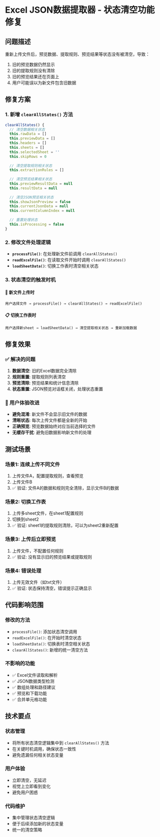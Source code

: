 # Excel JSON数据提取器 - 状态清空功能修复

## 问题描述
重新上传文件后，预览数据、提取规则、预览结果等状态没有被清空，导致：
1. 旧的预览数据仍然显示
2. 旧的提取规则没有清除
3. 旧的预览结果还在页面上
4. 用户可能误以为新文件包含旧数据

## 修复方案

### 1. 新增 `clearAllStates()` 方法
```javascript
clearAllStates() {
  // 清空数据相关状态
  this.rawData = []
  this.previewData = []
  this.headers = []
  this.sheets = []
  this.selectedSheet = ''
  this.skipRows = 0
  
  // 清空提取规则相关状态
  this.extractionRules = []
  
  // 清空预览结果相关状态
  this.previewResultData = null
  this.resultData = null
  
  // 清空JSON预览相关状态
  this.showJsonPreview = false
  this.currentJsonData = null
  this.currentColumnIndex = null
  
  // 重置处理状态
  this.isProcessing = false
}
```

### 2. 修改文件处理逻辑
- **`processFile()`**: 在处理新文件前调用 `clearAllStates()`
- **`readExcelFile()`**: 在读取文件开始时调用 `clearAllStates()`
- **`loadSheetData()`**: 切换工作表时清空相关状态

### 3. 状态清空的触发时机

#### 📁 新文件上传时
```
用户选择文件 → processFile() → clearAllStates() → readExcelFile()
```

#### 📋 切换工作表时
```
用户选择新sheet → loadSheetData() → 清空提取相关状态 → 重新加载数据
```

## 修复效果

### ✅ 解决的问题
1. **数据清空**: 旧的Excel数据完全清除
2. **规则重置**: 提取规则列表清空
3. **预览清除**: 预览结果和统计信息清除
4. **状态重置**: JSON预览对话框关闭，处理状态重置

### 🔄 用户体验改进
- **避免混淆**: 新文件不会显示旧文件的数据
- **清晰状态**: 每次上传文件都是全新的开始
- **正确预览**: 预览数据始终对应当前选择的文件
- **无缓存干扰**: 避免旧数据影响新文件的处理

## 测试场景

### 场景1: 连续上传不同文件
1. 上传文件A，配置提取规则，查看预览
2. 上传文件B
3. ✅ 验证: 文件A的数据和规则完全清除，显示文件B的数据

### 场景2: 切换工作表
1. 上传多sheet文件，在sheet1配置规则
2. 切换到sheet2
3. ✅ 验证: sheet1的提取规则清除，可以为sheet2重新配置

### 场景3: 上传后立即预览
1. 上传文件，不配置任何规则
2. ✅ 验证: 没有显示旧的预览结果或提取规则

### 场景4: 错误处理
1. 上传无效文件（如txt文件）
2. ✅ 验证: 状态保持清空，错误提示正确显示

## 代码影响范围

### 修改的方法
- `processFile()`: 添加状态清空调用
- `readExcelFile()`: 在开始时清空状态
- `loadSheetData()`: 切换表时清空相关状态
- `clearAllStates()`: 新增的统一清空方法

### 不影响的功能
- ✅ Excel文件读取和解析
- ✅ JSON数据类型检测
- ✅ 数组处理和路径建议
- ✅ 预览和下载功能
- ✅ 合并单元格功能

## 技术要点

### 状态管理
- 将所有状态清空逻辑集中到 `clearAllStates()` 方法
- 在关键时机调用，确保状态一致性
- 避免遗漏任何相关状态变量

### 用户体验
- 立即清空，无延迟
- 视觉上立即看到变化
- 避免用户困惑

### 代码维护
- 集中管理状态清空逻辑
- 便于后续添加新的状态变量
- 统一的清空策略